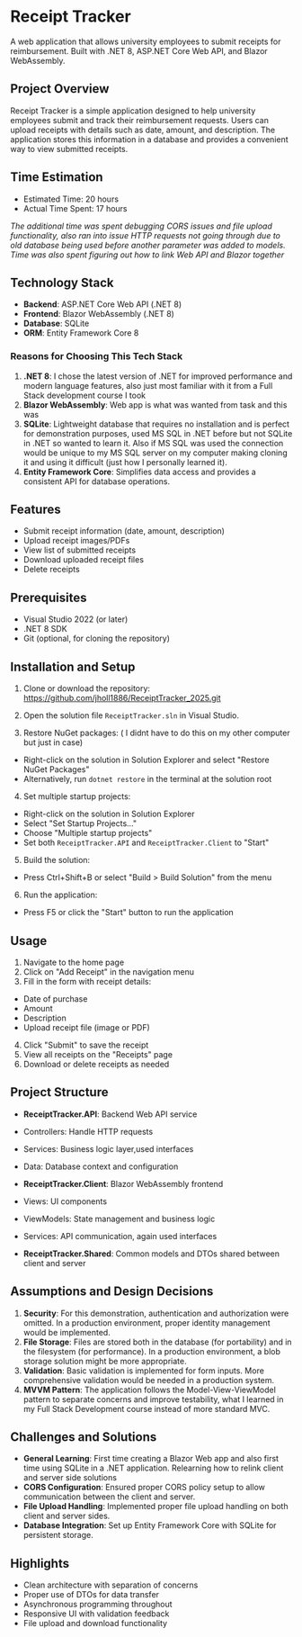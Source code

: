 # Receipt Tracker

A web application that allows university employees to submit receipts for reimbursement. Built with .NET 8, ASP.NET Core Web API, and Blazor WebAssembly.

## Project Overview

Receipt Tracker is a simple application designed to help university employees submit and track their reimbursement requests. Users can upload receipts with details such as date, amount, and description. The application stores this information in a database and provides a convenient way to view submitted receipts.

## Time Estimation

- Estimated Time: 20 hours
- Actual Time Spent: 17 hours

*The additional time was spent debugging CORS issues and file upload functionality, also ran into issue HTTP requests not going through due to old database being used before another parameter was added to models. Time was also spent figuring out how to link Web API and Blazor together*

## Technology Stack

- **Backend**: ASP.NET Core Web API (.NET 8)
- **Frontend**: Blazor WebAssembly (.NET 8)
- **Database**: SQLite
- **ORM**: Entity Framework Core 8

### Reasons for Choosing This Tech Stack

1. **.NET 8**: I chose the latest version of .NET for improved performance and modern language features, also just most familiar with it from a Full Stack development course I took
2. **Blazor WebAssembly**: Web app is what was wanted from task and this was 
3. **SQLite**: Lightweight database that requires no installation and is perfect for demonstration purposes, used MS SQL in .NET before but not SQLite in .NET so wanted to learn it. Also if MS SQL was used the connection would be unique to my MS SQL server on my computer making cloning it and using it difficult (just how I personally learned it).
4. **Entity Framework Core**: Simplifies data access and provides a consistent API for database operations.

## Features

- Submit receipt information (date, amount, description)
- Upload receipt images/PDFs
- View list of submitted receipts
- Download uploaded receipt files
- Delete receipts

## Prerequisites

- Visual Studio 2022 (or later)
- .NET 8 SDK
- Git (optional, for cloning the repository)

## Installation and Setup

1. Clone or download the repository: https://github.com/jholl1886/ReceiptTracker_2025.git
2. Open the solution file `ReceiptTracker.sln` in Visual Studio.

3. Restore NuGet packages: ( I didnt have to do this on my other computer but just in case)
- Right-click on the solution in Solution Explorer and select "Restore NuGet Packages"
- Alternatively, run `dotnet restore` in the terminal at the solution root

4. Set multiple startup projects:
- Right-click on the solution in Solution Explorer
- Select "Set Startup Projects..."
- Choose "Multiple startup projects"
- Set both `ReceiptTracker.API` and `ReceiptTracker.Client` to "Start"

5. Build the solution:
- Press Ctrl+Shift+B or select "Build > Build Solution" from the menu

6. Run the application:
- Press F5 or click the "Start" button to run the application

## Usage

1. Navigate to the home page
2. Click on "Add Receipt" in the navigation menu
3. Fill in the form with receipt details:
- Date of purchase
- Amount
- Description
- Upload receipt file (image or PDF)
4. Click "Submit" to save the receipt
5. View all receipts on the "Receipts" page
6. Download or delete receipts as needed

## Project Structure

- **ReceiptTracker.API**: Backend Web API service
- Controllers: Handle HTTP requests
- Services: Business logic layer,used interfaces
- Data: Database context and configuration

- **ReceiptTracker.Client**: Blazor WebAssembly frontend
- Views: UI components
- ViewModels: State management and business logic
- Services: API communication, again used interfaces

- **ReceiptTracker.Shared**: Common models and DTOs shared between client and server

## Assumptions and Design Decisions

1. **Security**: For this demonstration, authentication and authorization were omitted. In a production environment, proper identity management would be implemented.
2. **File Storage**: Files are stored both in the database (for portability) and in the filesystem (for performance). In a production environment, a blob storage solution might be more appropriate.
3. **Validation**: Basic validation is implemented for form inputs. More comprehensive validation would be needed in a production system.
4. **MVVM Pattern**: The application follows the Model-View-ViewModel pattern to separate concerns and improve testability, what I learned in my Full Stack Development course instead of more standard MVC.

## Challenges and Solutions

- **General Learning**: First time creating a Blazor Web app and also first time using SQLite in a .NET application. Relearning how to relink client and server side solutions
- **CORS Configuration**: Ensured proper CORS policy setup to allow communication between the client and server.
- **File Upload Handling**: Implemented proper file upload handling on both client and server sides.
- **Database Integration**: Set up Entity Framework Core with SQLite for persistent storage.

## Highlights

- Clean architecture with separation of concerns
- Proper use of DTOs for data transfer
- Asynchronous programming throughout
- Responsive UI with validation feedback
- File upload and download functionality
